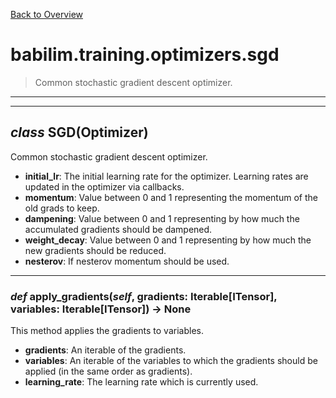 [Back to Overview](../../../README.md)

# babilim.training.optimizers.sgd

> Common stochastic gradient descent optimizer.

---
---
## *class* **SGD**(Optimizer)

Common stochastic gradient descent optimizer.

* **initial_lr**: The initial learning rate for the optimizer. Learning rates are updated in the optimizer via callbacks.
* **momentum**: Value between 0 and 1 representing the momentum of the old grads to keep.
* **dampening**: Value between 0 and 1 representing by how much the accumulated gradients should be dampened.
* **weight_decay**: Value between 0 and 1 representing by how much the new gradients should be reduced.
* **nesterov**: If nesterov momentum should be used.


---
### *def* **apply_gradients**(*self*, gradients: Iterable[ITensor], variables: Iterable[ITensor]) -> None

This method applies the gradients to variables.

* **gradients**: An iterable of the gradients.
* **variables**: An iterable of the variables to which the gradients should be applied (in the same order as gradients).
* **learning_rate**: The learning rate which is currently used.


